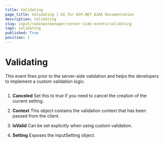 ```yaml
---
title: Validating
page_title: Validating | UI for ASP.NET AJAX Documentation
description: Validating
slug: input/radinputmanager/server-side-events/validating
tags: validating
published: True
position: 1
---
```


# Validating



This event fires prior to the server-side validation and helps the developers to implement a custom validation logic.

## 

1. **Canceled** Set this to true if you need to cancel the creation of the current setting.

1. **Context** This object contains the validation context that has been passed from the client.

1. **IsValid** Can be set explicitly when using custom validation.

1. **Setting** Exposes the InputSetting object.
